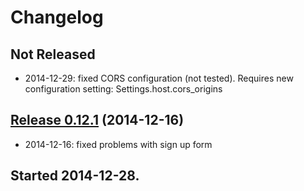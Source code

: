 # Changelog

## Not Released

 - 2014-12-29: fixed CORS configuration (not tested). Requires new configuration setting: Settings.host.cors_origins

## [Release 0.12.1](https://github.com/QutBioacoustics/baw-server/releases/tag/0.12.1) (2014-12-16)

 - 2014-12-16: fixed problems with sign up form

## Started 2014-12-28.
